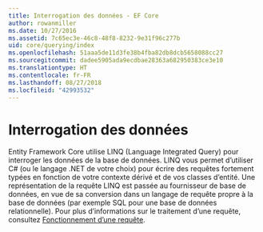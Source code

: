 ```yaml
---
title: Interrogation des données - EF Core
author: rowanmiller
ms.date: 10/27/2016
ms.assetid: 7c65ec3e-46c8-48f8-8232-9e31f96c277b
uid: core/querying/index
ms.openlocfilehash: 51aaa5de11d3fe38b4fba82db8dcb5658088cc27
ms.sourcegitcommit: dadee5905ada9ecdbae28363a682950383ce3e10
ms.translationtype: HT
ms.contentlocale: fr-FR
ms.lasthandoff: 08/27/2018
ms.locfileid: "42993532"
---
```

# <a name="querying-data"></a>Interrogation des données

Entity Framework Core utilise LINQ (Language Integrated Query) pour interroger les données de la base de données. LINQ vous permet d’utiliser C# (ou le langage .NET de votre choix) pour écrire des requêtes fortement typées en fonction de votre contexte dérivé et de vos classes d’entité. Une représentation de la requête LINQ est passée au fournisseur de base de données, en vue de sa conversion dans un langage de requête propre à la base de données (par exemple SQL pour une base de données relationnelle). Pour plus d’informations sur le traitement d’une requête, consultez [Fonctionnement d’une requête](overview.md).
